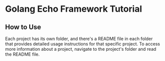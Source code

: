 # Golang Echo Framework Tutorial

## How to Use
Each project has its own folder, and there's a README file in each folder that provides detailed usage instructions for 
that specific project. To access more information about a project, navigate to the project's folder and read the README 
file.